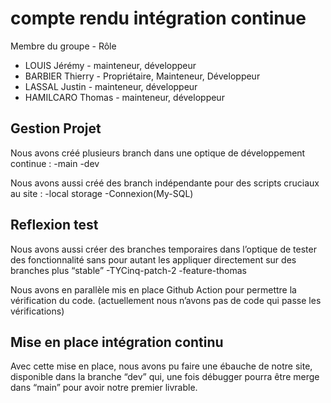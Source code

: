 # compte rendu intégration continue 

Membre du groupe - Rôle
- LOUIS Jérémy - mainteneur, développeur
- BARBIER Thierry - Propriétaire, Mainteneur, Développeur
- LASSAL Justin - mainteneur, développeur
- HAMILCARO Thomas - mainteneur, développeur

## Gestion Projet

Nous avons créé plusieurs branch dans une optique de développement continue : 
-main
-dev

Nous avons aussi créé des branch indépendante pour des scripts cruciaux au site : 
-local storage
-Connexion(My-SQL)

## Reflexion test

Nous avons aussi créer des branches temporaires dans l’optique de tester des fonctionnalité sans pour autant les appliquer directement sur des branches plus “stable”
-TYCinq-patch-2
-feature-thomas

Nous avons en parallèle mis en place Github Action pour permettre la vérification du code.
(actuellement nous n’avons pas de code qui passe les vérifications)

## Mise en place intégration continu

Avec cette mise en place, nous avons pu faire une ébauche de notre site, disponible dans la branche “dev” qui, une fois débugger pourra être merge dans “main” pour avoir notre premier livrable.